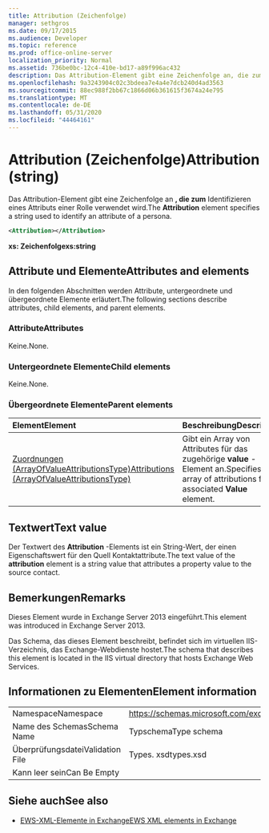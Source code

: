 ```yaml
---
title: Attribution (Zeichenfolge)
manager: sethgros
ms.date: 09/17/2015
ms.audience: Developer
ms.topic: reference
ms.prod: office-online-server
localization_priority: Normal
ms.assetid: 736be0bc-12c4-410e-bd17-a89f996ac432
description: Das Attribution-Element gibt eine Zeichenfolge an, die zum Identifizieren eines Attributs einer Rolle verwendet wird.
ms.openlocfilehash: 9a3243904c02c3bdeea7e4a4e7dcb240d4ad3563
ms.sourcegitcommit: 88ec988f2bb67c1866d06b361615f3674a24e795
ms.translationtype: MT
ms.contentlocale: de-DE
ms.lasthandoff: 05/31/2020
ms.locfileid: "44464161"
---
```

# <a name="attribution-string"></a><span data-ttu-id="c8573-103">Attribution (Zeichenfolge)</span><span class="sxs-lookup"><span data-stu-id="c8573-103">Attribution (string)</span></span>

<span data-ttu-id="c8573-104">Das Attribution-Element gibt eine Zeichenfolge an **, die zum** Identifizieren eines Attributs einer Rolle verwendet wird.</span><span class="sxs-lookup"><span data-stu-id="c8573-104">The **Attribution** element specifies a string used to identify an attribute of a persona.</span></span> 
  
```XML
<Attribution></Attribution>
```

 <span data-ttu-id="c8573-105">**xs: Zeichenfolge**</span><span class="sxs-lookup"><span data-stu-id="c8573-105">**xs:string**</span></span>
## <a name="attributes-and-elements"></a><span data-ttu-id="c8573-106">Attribute und Elemente</span><span class="sxs-lookup"><span data-stu-id="c8573-106">Attributes and elements</span></span>

<span data-ttu-id="c8573-107">In den folgenden Abschnitten werden Attribute, untergeordnete und übergeordnete Elemente erläutert.</span><span class="sxs-lookup"><span data-stu-id="c8573-107">The following sections describe attributes, child elements, and parent elements.</span></span>
  
### <a name="attributes"></a><span data-ttu-id="c8573-108">Attribute</span><span class="sxs-lookup"><span data-stu-id="c8573-108">Attributes</span></span>

<span data-ttu-id="c8573-109">Keine.</span><span class="sxs-lookup"><span data-stu-id="c8573-109">None.</span></span>
  
### <a name="child-elements"></a><span data-ttu-id="c8573-110">Untergeordnete Elemente</span><span class="sxs-lookup"><span data-stu-id="c8573-110">Child elements</span></span>

<span data-ttu-id="c8573-111">Keine.</span><span class="sxs-lookup"><span data-stu-id="c8573-111">None.</span></span>
  
### <a name="parent-elements"></a><span data-ttu-id="c8573-112">Übergeordnete Elemente</span><span class="sxs-lookup"><span data-stu-id="c8573-112">Parent elements</span></span>

|<span data-ttu-id="c8573-113">**Element**</span><span class="sxs-lookup"><span data-stu-id="c8573-113">**Element**</span></span>|<span data-ttu-id="c8573-114">**Beschreibung**</span><span class="sxs-lookup"><span data-stu-id="c8573-114">**Description**</span></span>|
|:-----|:-----|
|[<span data-ttu-id="c8573-115">Zuordnungen (ArrayOfValueAttributionsType)</span><span class="sxs-lookup"><span data-stu-id="c8573-115">Attributions (ArrayOfValueAttributionsType)</span></span>](attributions-arrayofvalueattributionstype.md) <br/> |<span data-ttu-id="c8573-116">Gibt ein Array von Attributes für das zugehörige **value** -Element an.</span><span class="sxs-lookup"><span data-stu-id="c8573-116">Specifies an array of attributions for its associated **Value** element.</span></span>  <br/> |
   
## <a name="text-value"></a><span data-ttu-id="c8573-117">Textwert</span><span class="sxs-lookup"><span data-stu-id="c8573-117">Text value</span></span>

<span data-ttu-id="c8573-118">Der Textwert des **Attribution** -Elements ist ein String-Wert, der einen Eigenschaftswert für den Quell Kontaktattribute.</span><span class="sxs-lookup"><span data-stu-id="c8573-118">The text value of the **attribution** element is a string value that attributes a property value to the source contact.</span></span> 
  
## <a name="remarks"></a><span data-ttu-id="c8573-119">Bemerkungen</span><span class="sxs-lookup"><span data-stu-id="c8573-119">Remarks</span></span>

<span data-ttu-id="c8573-120">Dieses Element wurde in Exchange Server 2013 eingeführt.</span><span class="sxs-lookup"><span data-stu-id="c8573-120">This element was introduced in Exchange Server 2013.</span></span>
  
<span data-ttu-id="c8573-121">Das Schema, das dieses Element beschreibt, befindet sich im virtuellen IIS-Verzeichnis, das Exchange-Webdienste hostet.</span><span class="sxs-lookup"><span data-stu-id="c8573-121">The schema that describes this element is located in the IIS virtual directory that hosts Exchange Web Services.</span></span>
  
## <a name="element-information"></a><span data-ttu-id="c8573-122">Informationen zu Elementen</span><span class="sxs-lookup"><span data-stu-id="c8573-122">Element information</span></span>

|||
|:-----|:-----|
|<span data-ttu-id="c8573-123">Namespace</span><span class="sxs-lookup"><span data-stu-id="c8573-123">Namespace</span></span>  <br/> |https://schemas.microsoft.com/exchange/services/2006/types  <br/> |
|<span data-ttu-id="c8573-124">Name des Schemas</span><span class="sxs-lookup"><span data-stu-id="c8573-124">Schema Name</span></span>  <br/> |<span data-ttu-id="c8573-125">Typschema</span><span class="sxs-lookup"><span data-stu-id="c8573-125">Type schema</span></span>  <br/> |
|<span data-ttu-id="c8573-126">Überprüfungsdatei</span><span class="sxs-lookup"><span data-stu-id="c8573-126">Validation File</span></span>  <br/> |<span data-ttu-id="c8573-127">Types. xsd</span><span class="sxs-lookup"><span data-stu-id="c8573-127">types.xsd</span></span>  <br/> |
|<span data-ttu-id="c8573-128">Kann leer sein</span><span class="sxs-lookup"><span data-stu-id="c8573-128">Can Be Empty</span></span>  <br/> ||
   
## <a name="see-also"></a><span data-ttu-id="c8573-129">Siehe auch</span><span class="sxs-lookup"><span data-stu-id="c8573-129">See also</span></span>

- [<span data-ttu-id="c8573-130">EWS-XML-Elemente in Exchange</span><span class="sxs-lookup"><span data-stu-id="c8573-130">EWS XML elements in Exchange</span></span>](ews-xml-elements-in-exchange.md)

